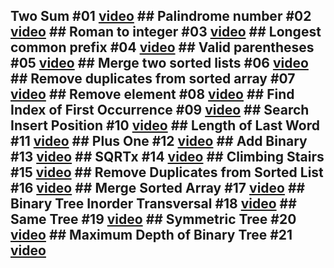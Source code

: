 ## Two Sum #01 [video](https://youtu.be/-eZp4ACdFgc) ## Palindrome number #02 [video](https://youtu.be/iBhfvzJPTeg) ## Roman to integer #03 [video](https://youtu.be/6SIxbOPah-k) ## Longest common prefix #04 [video](https://youtu.be/bYHGuGBeXsQ) ## Valid parentheses #05 [video](https://youtu.be/IqnqiaOrOJE) ## Merge two sorted lists #06 [video](https://youtu.be/IygmqstYkvY) ## Remove duplicates from sorted array #07 [video](https://youtu.be/ZtrCkhu39kw) ## Remove element #08 [video](https://youtu.be/Wtxm9UNmrkg) ## Find Index of First Occurrence #09 [video](https://youtu.be/zgY_3kPMBMQ) ## Search Insert Position #10 [video](https://youtu.be/dR91Sg_JSng) ## Length of Last Word #11 [video](https://youtu.be/4k8C3swIcLk) ## Plus One #12 [video](https://youtu.be/HVIKBe_A_eM) ## Add Binary #13 [video](https://youtu.be/bcUPjzoBJE4) ## SQRTx #14 [video](https://youtu.be/zk_nv_o_cTg) ## Climbing Stairs #15 [video](https://youtu.be/FRj5Vcz8TAs) ## Remove Duplicates from Sorted List #16 [video](https://youtu.be/R8lZkWutt9c) ## Merge Sorted Array #17 [video](https://youtu.be/7ZRkO_5GkEE) ## Binary Tree Inorder Transversal #18 [video](https://youtu.be/JuR3JYYU3JY) ## Same Tree #19 [video](https://youtu.be/hqM8bhNwvBw) ## Symmetric Tree #20 [video](https://youtu.be/tQY775H5FG8) ## Maximum Depth of Binary Tree #21 [video](https://youtu.be/vMuvbk9-lx0)
